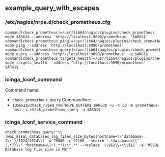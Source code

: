 ## example_query_with_escapes

### /etc/nagios/nrpe.d/check_prometheus.cfg

```
command[check_prometheus]=/usr/lib64/nagios/plugins/check_prometheus mode $ARG1$ --address 'http://localhost:9090/prometheus' '$ARG2$'
command[check_prometheus_ping]=/usr/lib64/nagios/plugins/check_prometheus mode ping --address 'http://localhost:9090/prometheus'
command[check_prometheus_query]=/usr/lib64/nagios/plugins/check_prometheus mode query --address 'http://localhost:9090/prometheus' -q $ARG1$
command[check_prometheus_targets_health]=/usr/lib64/nagios/plugins/check_prometheus mode targets_health --address 'http://localhost:9090/prometheus' $ARG1$
```

### icinga_lconf_command
Command name:
* `check_prometheus_query`
Commandline:
* `$USER1$/check_nrpe$_HOSTNRPE_BUFFER$ $ARG3$ -u -t 30 -H prometheus-host -c check_prometheus_query -a $ARG1$`

### icinga_lconf_service_command

`check_prometheus_query!"\\(wmi_mssql_databases_log_files_size_bytes{hostname=\\'database-1\\'}/1024/1024\\) -w 70000 -c 92160 --search '.*database=\\"(.*?)\\".*hostname=\\"(.*?)\\".*' --replace '\\$$2\\\\\\$$1' -a 'MSSQL Database log file size in MB'"`
